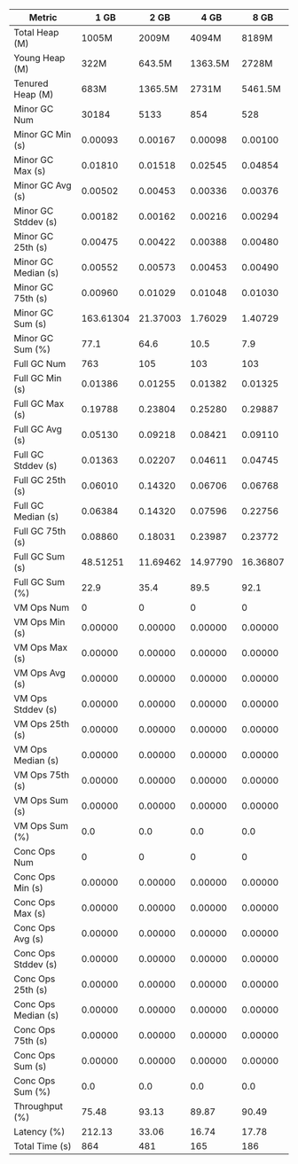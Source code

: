 | Metric | 1 GB | 2 GB | 4 GB | 8 GB |
|------|----|----|----|----|
| Total Heap (M) | 1005M | 2009M | 4094M | 8189M |
| Young Heap (M) | 322M | 643.5M | 1363.5M | 2728M |
| Tenured Heap (M) | 683M | 1365.5M | 2731M | 5461.5M |
| Minor GC Num | 30184 | 5133 | 854 | 528 |
| Minor GC Min (s) | 0.00093 | 0.00167 | 0.00098 | 0.00100 |
| Minor GC Max (s) | 0.01810 | 0.01518 | 0.02545 | 0.04854 |
| Minor GC Avg (s) | 0.00502 | 0.00453 | 0.00336 | 0.00376 |
| Minor GC Stddev (s) | 0.00182 | 0.00162 | 0.00216 | 0.00294 |
| Minor GC 25th (s) | 0.00475 | 0.00422 | 0.00388 | 0.00480 |
| Minor GC Median (s) | 0.00552 | 0.00573 | 0.00453 | 0.00490 |
| Minor GC 75th (s) | 0.00960 | 0.01029 | 0.01048 | 0.01030 |
| Minor GC Sum (s) | 163.61304 | 21.37003 | 1.76029 | 1.40729 |
| Minor GC Sum (%) | 77.1 | 64.6 | 10.5 | 7.9 |
| Full GC Num | 763 | 105 | 103 | 103 |
| Full GC Min (s) | 0.01386 | 0.01255 | 0.01382 | 0.01325 |
| Full GC Max (s) | 0.19788 | 0.23804 | 0.25280 | 0.29887 |
| Full GC Avg (s) | 0.05130 | 0.09218 | 0.08421 | 0.09110 |
| Full GC Stddev (s) | 0.01363 | 0.02207 | 0.04611 | 0.04745 |
| Full GC 25th (s) | 0.06010 | 0.14320 | 0.06706 | 0.06768 |
| Full GC Median (s) | 0.06384 | 0.14320 | 0.07596 | 0.22756 |
| Full GC 75th (s) | 0.08860 | 0.18031 | 0.23987 | 0.23772 |
| Full GC Sum (s) | 48.51251 | 11.69462 | 14.97790 | 16.36807 |
| Full GC Sum (%) | 22.9 | 35.4 | 89.5 | 92.1 |
| VM Ops Num | 0 | 0 | 0 | 0 |
| VM Ops Min (s) | 0.00000 | 0.00000 | 0.00000 | 0.00000 |
| VM Ops Max (s) | 0.00000 | 0.00000 | 0.00000 | 0.00000 |
| VM Ops Avg (s) | 0.00000 | 0.00000 | 0.00000 | 0.00000 |
| VM Ops Stddev (s) | 0.00000 | 0.00000 | 0.00000 | 0.00000 |
| VM Ops 25th (s) | 0.00000 | 0.00000 | 0.00000 | 0.00000 |
| VM Ops Median (s) | 0.00000 | 0.00000 | 0.00000 | 0.00000 |
| VM Ops 75th (s) | 0.00000 | 0.00000 | 0.00000 | 0.00000 |
| VM Ops Sum (s) | 0.00000 | 0.00000 | 0.00000 | 0.00000 |
| VM Ops Sum (%) | 0.0 | 0.0 | 0.0 | 0.0 |
| Conc Ops Num | 0 | 0 | 0 | 0 |
| Conc Ops Min (s) | 0.00000 | 0.00000 | 0.00000 | 0.00000 |
| Conc Ops Max (s) | 0.00000 | 0.00000 | 0.00000 | 0.00000 |
| Conc Ops Avg (s) | 0.00000 | 0.00000 | 0.00000 | 0.00000 |
| Conc Ops Stddev (s) | 0.00000 | 0.00000 | 0.00000 | 0.00000 |
| Conc Ops 25th (s) | 0.00000 | 0.00000 | 0.00000 | 0.00000 |
| Conc Ops Median (s) | 0.00000 | 0.00000 | 0.00000 | 0.00000 |
| Conc Ops 75th (s) | 0.00000 | 0.00000 | 0.00000 | 0.00000 |
| Conc Ops Sum (s) | 0.00000 | 0.00000 | 0.00000 | 0.00000 |
| Conc Ops Sum (%) | 0.0 | 0.0 | 0.0 | 0.0 |
| Throughput (%) | 75.48 | 93.13 | 89.87 | 90.49 |
| Latency (%) | 212.13 | 33.06 | 16.74 | 17.78 |
| Total Time (s) | 864 | 481 | 165 | 186 |
